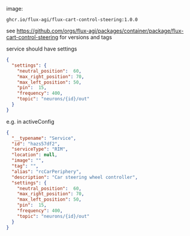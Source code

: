 

image: 
```text
ghcr.io/flux-agi/flux-cart-control-steering:1.0.0
```
see https://github.com/orgs/flux-agi/packages/container/package/flux-cart-control-steering for versions and tags



service should have settings
```json
{
  "settings": {
    "neutral_position":  60,
    "max_right_position": 70,
    "max_left_position": 50,
    "pin":  15,
    "frequency": 400,
    "topic": "neurons/{id}/out"
  }
}
```


e.g. in activeConfig
```json
{
  "__typename": "Service",
  "id": "hazs57df2",
  "serviceType": "RIM",
  "location": null,
  "image": "",
  "tag": "",
  "alias": "rcCarPeriphery",
  "description": "Car steering wheel controller",
  "settings": {
    "neutral_position":  60,
    "max_right_position": 70,
    "max_left_position": 50,
    "pin":  15,
    "frequency": 400,
    "topic": "neurons/{id}/out"
  }
}
```

